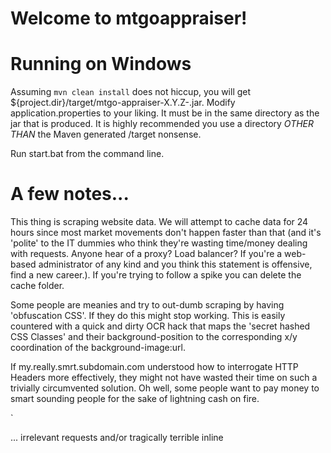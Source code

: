Welcome to mtgoappraiser!
=========================

# Running on Windows

Assuming `mvn clean install` does not hiccup, you will get ${project.dir}/target/mtgo-appraiser-X.Y.Z-.jar. Modify application.properties to your liking. It must be in the same directory as the jar that is produced. It is highly recommended you use a directory _OTHER THAN_ the Maven generated /target nonsense.

Run start.bat from the command line.

# A few notes...

This thing is scraping website data. We will attempt to cache data for 24 hours since most market movements don't happen faster than that (and it's 'polite' to the IT dummies who think they're wasting time/money dealing with requests. Anyone hear of a proxy? Load balancer? If you're a web-based administrator of any kind and you think this statement is offensive, find a new career.). If you're trying to follow a spike you can delete the cache folder.

Some people are meanies and try to out-dumb scraping by having 'obfuscation CSS'. If they do this might stop working. This is easily countered with a quick and dirty OCR hack that maps the 'secret hashed CSS Classes' and their background-position to the corresponding x/y coordination of the background-image:url.

If my.really.smrt.subdomain.com understood how to interrogate HTTP Headers more effectively, they might not have wasted their time on such a trivially circumvented solution. Oh well, some people want to pay money to smart sounding people for the sake of lightning cash on fire.

`<html>
  <head>
  ... irrelevant requests and/or tragically terrible inline <script> or <style> tags ...
    <style>
      .PoYqhC {		background-image:url(//my.really.smrt.subdomain.com/price_icons?id=someComicallyHashedString);	}	
      .NsfUve {		width:7px;		float:left;		height:14px;	}
      .jpgcMq {background-position:-56px -2px;}
    .jpgcMq2 {background-position:-56px 21px;}
    .iJjfsm {background-position:-35px -2px;}
    .iJjfsm2 {background-position:-35px 21px;}
    .ybhoae {background-position:-42px -2px;}
    .ybhoae2 {background-position:-42px 21px;}
    .mquLuo {background-position:-28px -2px;}
    .mquLuo2 {background-position:-28px 21px;}
    .vnmuqq {background-position:-14px -2px;}
    .vnmuqq2 {background-position:-14px 21px;}
    .ycRrSo {background-position:-21px -2px;}
    .ycRrSo2 {background-position:-21px 21px;}
    .kKabhx {background-position:-66px -2px;}
    .kKabhx2 {background-position:-66px 21px;}
    .zakpya {background-position:-7px -2px;}
    .zakpya2 {background-position:-7px 21px;}
    .coYlfk {background-position:0px -2px;}
    .coYlfk2 {background-position:0px 21px;}
    .fmpBwS {background-position:-63px -2px;width:3px; }
    .fmpBwS2 {background-position:-63px 21px;width:3px; }
    .gugQrW {background-position:-49px -2px;}
    .gugQrW2 {background-position:-49px 21px;}
    </style>  
  ... irrelevant requests and/or tragically terrible inline <script> or <style> tags ...    
  </head>
  <body>
    ... arbitrary nonsense
    <div class="coYlfk2 NsfUve PoYqhC">&nbsp;</div>
    ... continued nonsense
  </body>
</html>`

# About your appraised collection CSV

The MTGO traders column pulls data from here - http://www.mtgotraders.com/hotlist/#/
You have to go to a special bot to sell at their price. It's generally going to be the best price you can get.
